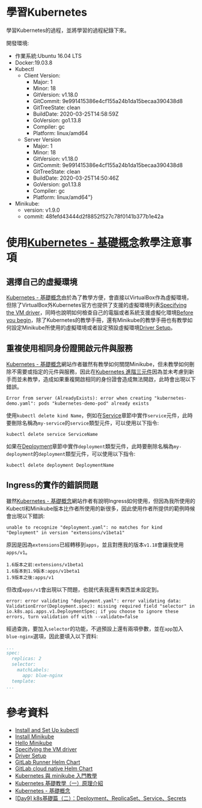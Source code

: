 學習Kubernetes
===
學習Kubernetes的過程，並將學習的過程紀錄下來。

開發環境:

- 作業系統:Ubuntu 16.04 LTS
- Docker:19.03.8
- Kubectl
  - Client Version:
    - Major: 1
    - Minor: 18
    - GitVersion: v1.18.0
    - GitCommit: 9e991415386e4cf155a24b1da15becaa390438d8
    - GitTreeState: clean
    - BuildDate: 2020-03-25T14:58:59Z
    - GoVersion: go1.13.8
    - Compiler: gc
    - Platform: linux/amd64
  - Server Version
    - Major: 1
    - Minor: 18
    - GitVersion: v1.18.0
    - GitCommit:  9e991415386e4cf155a24b1da15becaa390438d8
    - GitTreeState: clean
    - BuildDate: 2020-03-25T14:50:46Z
    - GoVersion: go1.13.8
    - Compiler: gc
    - Platform: linux/amd64"}
- Minikube:
  - version: v1.9.0
  - commit: 48fefd43444d2f8852f527c78f0141b377b1e42a


# 使用[Kubernetes - 基礎概念](https://github.com/HcwXd/kubernetes-tutorial)教學注意事項
## 選擇自己的虛擬環境
[Kubernetes - 基礎概念](https://github.com/HcwXd/kubernetes-tutorial)由於為了教學方便，會直接以VirtualBox作為虛擬環境，但除了VirtualBox外Kubernetes官方也提供了支援的虛擬環境列表[Specifying the VM driver](https://kubernetes.io/docs/setup/learning-environment/minikube/#specifying-the-vm-driver)，同時也說明如何檢查自己的電腦或者系統支援虛擬化環境[Before you begin](https://kubernetes.io/docs/tasks/tools/install-minikube/#before-you-begin)，除了Kubernetes的教學手冊，還有Minikube的教學手冊也有教學如何設定Minikube所使用的虛擬環境或者設定預設虛擬環境[Driver Setup](https://minikube.sigs.k8s.io/docs/start/linux/#driver-setup)。

## 重複使用相同身份證開啟元件與服務
[Kubernetes - 基礎概念](https://github.com/HcwXd/kubernetes-tutorial)網站作者雖然有教學如何關閉Minikube，但未教學如何刪除不需要或指定的元件與服務，因此在[Kubernetes 進階三元件](https://github.com/HcwXd/kubernetes-tutorial#kubernetes-%E9%80%B2%E9%9A%8E%E4%B8%89%E5%85%83%E4%BB%B6)因為並未考慮到新手而並未教學，造成如果重複開啟相同的身份證會造成無法開啟，此時會出現以下錯誤。

```
Error from server (AlreadyExists): error when creating "kubernetes-demo.yaml": pods "kubernetes-demo-pod" already exists
```

使用`kubectl delete kind Name`，例如在[Service](https://github.com/HcwXd/kubernetes-tutorial#service)章節中實作`service`元件，此時要刪除名稱為`my-service`的`service`類型元件，可以使用以下指令:

```
kubectl delete service ServiceName
```

如果在[Deployment](https://github.com/HcwXd/kubernetes-tutorial#deployment)章節中實作`deployment`類型元件，此時要刪除名稱為`my-deployment`的`deployment`類型元件，可以使用以下指令:

```
kubectl delete deployment DeploymentName
```

## Ingress的實作的錯誤問題
雖然[Kubernetes - 基礎概念](https://github.com/HcwXd/kubernetes-tutorial)網站作者有說明Ingress如何使用，但因為我所使用的Kubectl和Minikube版本比作者所使用的新很多，因此使用作者所提供的範例時候會出現以下錯誤:

```
unable to recognize "deployment.yaml": no matches for kind "Deployment" in version "extensions/v1beta1"
```

原因是因為`extensions`已經轉移到`apps`，並且對應我的版本`v1.18`會讓我使用`apps/v1`。

```
1.6版本之前:extensions/v1beta1
1.6版本到1.9版本:apps/v1beta1
1.9版本之後:apps/v1
```

但改成`apps/v1`會出現以下問題，也就代表我還有東西並未設定到。

```
error: error validating "deployment.yaml": error validating data: ValidationError(Deployment.spec): missing required field "selector" in io.k8s.api.apps.v1.DeploymentSpec; if you choose to ignore these errors, turn validation off with --validate=false

```

經過查詢，要加入`selector`的功能，不過預設上還有兩項參數，並在`app`加入`blue-nginx`選項，因此要填入以下資料:

```YAML
...
spec:
  replicas: 2
  selector:
    matchLabels:
      app: blue-nginx
  template:
...
```

# 參考資料

- [Install and Set Up kubectl](https://kubernetes.io/docs/tasks/tools/install-kubectl/#install-kubectl-on-linux)
- [Install Minikube](https://kubernetes.io/docs/tasks/tools/install-minikube/)
- [Hello Minikube](https://kubernetes.io/docs/tutorials/hello-minikube/)
- [Specifying the VM driver](https://kubernetes.io/docs/setup/learning-environment/minikube/#specifying-the-vm-driver)
- [Driver Setup](https://minikube.sigs.k8s.io/docs/start/linux/#driver-setup)
- [GitLab Runner Helm Chart](https://docs.gitlab.com/runner/install/kubernetes.html)
- [GitLab cloud native Helm Chart](https://docs.gitlab.com/charts/)
- [Kubernetes 與 minikube 入門教學](https://blog.techbridge.cc/2018/12/01/kubernetes101-introduction-tutorial/)
- [Kubernetes 基礎教學（一）原理介紹](https://medium.com/@C.W.Hu/kubernetes-basic-concept-tutorial-e033e3504ec0)
- [Kubernetes - 基礎概念](https://github.com/HcwXd/kubernetes-tutorial)
- [[Day9] k8s基礎篇（二）：Deployment、ReplicaSet、Service、Secrets](https://ithelp.ithome.com.tw/articles/10219982)
